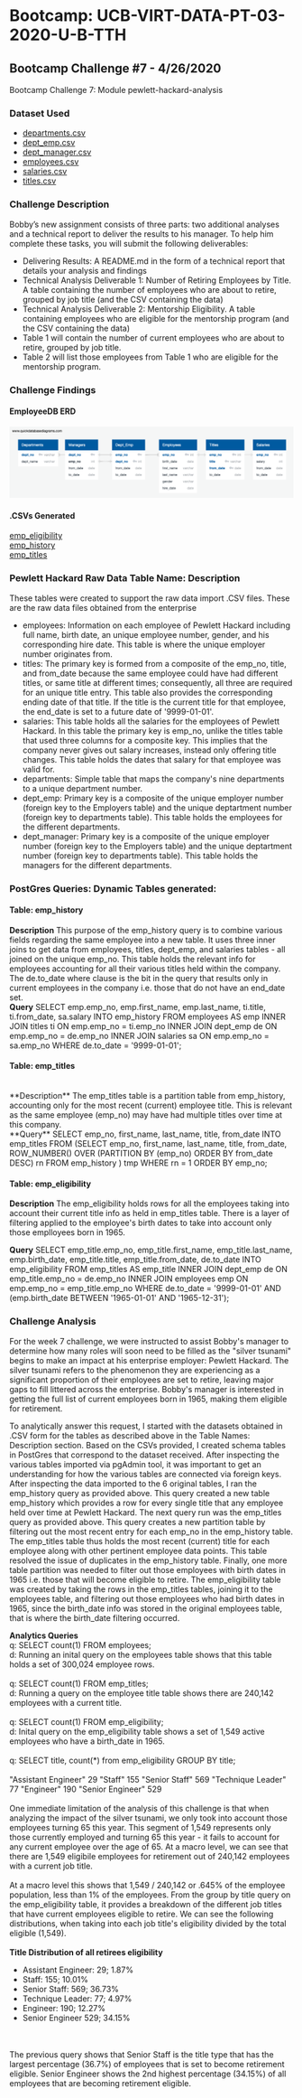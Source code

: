 # Bootcamp: UCB-VIRT-DATA-PT-03-2020-U-B-TTH
## Bootcamp Challenge #7 - 4/26/2020
Bootcamp Challenge 7: Module pewlett-hackard-analysis

### Dataset Used
- [departments.csv](https://courses.bootcampspot.com/courses/140/files/35977)
- [dept_emp.csv](https://courses.bootcampspot.com/courses/140/files/35983)
- [dept_manager.csv](https://courses.bootcampspot.com/courses/140/files/35979)
- [employees.csv](https://courses.bootcampspot.com/courses/140/files/36133)
- [salaries.csv](https://courses.bootcampspot.com/courses/140/files/36560)
- [titles.csv](https://courses.bootcampspot.com/courses/140/files/36723)

### Challenge Description
Bobby’s new assignment consists of three parts: two additional analyses and a technical report to deliver the results to his manager. To help him complete these tasks, you will submit the following deliverables:

- Delivering Results: A README.md in the form of a technical report that details your analysis and findings
- Technical Analysis Deliverable 1: Number of Retiring Employees by Title. A table containing the number of employees who are about to retire, grouped by job title (and the CSV containing the data)
- Technical Analysis Deliverable 2: Mentorship Eligibility. A table containing employees who are eligible for the mentorship program (and the CSV containing the data)
- Table 1 will contain the number of current employees who are about to retire, grouped by job title.
- Table 2 will list those employees from Table 1 who are eligible for the mentorship program.

### Challenge Findings
#### EmployeeDB ERD
![EmployeeDB](./analysis/EmployeeDB.png)
#### .CSVs Generated
[emp_eligibility](./analysis/emp_eligibility.csv)
</br>
[emp_history](./analysis/emp_history.csv)
</br>
[emp_titles](./analysis/emp_titles.csv)
</br>

### Pewlett Hackard Raw Data Table Name: Description
These tables were created to support the raw data import .CSV files. These are the raw data files obtained from the enterprise 
- employees: Information on each employee of Pewlett Hackard including full name, birth date, an unique employee number, gender, and his corresponding hire date. This table is where the unique employer number originates from.
- titles: The primary key is formed from a composite of the emp_no, title, and from_date because the same employee could have had different titles, or same title at different times; consequently, all three are required for an unique title entry. This table also provides the corresponding ending date of that title. If the title is the current title for that employee, the end_date is set to a future date of '9999-01-01'.
- salaries: This table holds all the salaries for the employees of Pewlett Hackard. In this table the primary key is emp_no, unlike the titles table that used three columns for a composite key. This implies that the company never gives out salary increases, instead only offering title changes. This table holds the dates that salary for that employee was valid for.
- departments: Simple table that maps the company's nine departments to a unique department number.
- dept_emp: Primary key is a composite of the unique employer number (foreign key to the Employers table) and the unique deptartment number (foreign key to departments table). This table holds the employees for the different departments.
- dept_manager: Primary key is a composite of the unique employer number (foreign key to the Employers table) and the unique deptartment number (foreign key to departments table). This table holds the managers for the different departments.

### PostGres Queries: Dynamic Tables generated:
#### Table: emp_history
**Description**
This purpose of the emp_history query is to combine various fields regarding the same employee into a new table. It uses three inner joins to get data from employees, titles, dept_emp, and salaries tables - all joined on the unique emp_no. This table holds the relevant info for employees accounting for all their various titles held within the company. The de.to_date where clause is the bit in the query that results only in current employees in the company i.e. those that do not have an end_date set.
</br>
**Query**
SELECT 
	emp.emp_no,
	emp.first_name,
	emp.last_name,
	ti.title,
	ti.from_date,
	sa.salary
INTO emp_history
FROM employees AS emp
INNER JOIN titles ti ON emp.emp_no = ti.emp_no
INNER JOIN dept_emp de ON emp.emp_no = de.emp_no
INNER JOIN salaries sa ON emp.emp_no = sa.emp_no
WHERE de.to_date = '9999-01-01';
</br>
#### Table: emp_titles
</br>
**Description**
The emp_titles table is a partition table from emp_history, accounting only for the most recent (current) employee title. This is relevant as the same employee (emp_no) may have had multiple titles over time at this company.

</br>
**Query**
SELECT emp_no,
 first_name,
 last_name,
 title,
 from_date
INTO emp_titles
FROM
 (SELECT emp_no,
 first_name,
 last_name,
 title,
 from_date, ROW_NUMBER() OVER
 (PARTITION BY (emp_no)
 ORDER BY from_date DESC) rn
 FROM emp_history
 ) tmp WHERE rn = 1
ORDER BY emp_no;
</br>

#### Table: emp_eligibility
**Description**
The emp_eligibility holds rows for all the employees taking into account their current title info as held in emp_titles table. There is a layer of filtering applied to the employee's birth dates to take into account only those emplloyees born in 1965.
</br>

**Query**
SELECT 
	emp_title.emp_no,
	emp_title.first_name,
	emp_title.last_name,
	emp.birth_date,
	emp_title.title,
	emp_title.from_date,
	de.to_date
INTO emp_eligibility
FROM emp_titles AS emp_title
INNER JOIN dept_emp de ON emp_title.emp_no = de.emp_no
INNER JOIN employees emp ON emp.emp_no = emp_title.emp_no
WHERE de.to_date = '9999-01-01' AND (emp.birth_date BETWEEN '1965-01-01' AND '1965-12-31');
</br>

### Challenge Analysis
For the week 7 challenge, we were instructed to assist Bobby's manager to determine how many roles will soon need to be filled as the "silver tsunami" begins to make an impact at his enterprise employer: Pewlett Hackard. The silver tsunami refers to the phenomenon they are experiencing as a significant proportion of their employees are set to retire, leaving major gaps to fill littered across the enterprise. Bobby's manager is interested in getting the full list of current employees born in 1965, making them eligible for retirement. 

To analytically answer this request, I started with the datasets obtained in .CSV form for the tables as described above in the Table Names: Description section. Based on the CSVs provided, I created schema tables in PostGres that correspond to the dataset received. After inspecting the various tables imported via pgAdmin tool, it was important to get an understanding for how the various tables are connected via foreign keys. After inspecting the data imported to the 6 original tables, I ran the emp_history query as provided above. This query created a new table emp_history which provides a row for every single title that any employee held over time at Pewlett Hackard. The next query run was the emp_titles query as provided above. This query creates a new partition table by filtering out the most recent entry for each emp_no in the emp_history table. The emp_titles table thus holds the most recent (current) title for each employee along with other pertinent employee data points. This table resolved the issue of duplicates in the emp_history table. Finally, one more table partition was needed to filter out those employees with birth dates in 1965 i.e. those that will become eligible to retire. The emp_eligibility table was created by taking the rows in the emp_titles tables, joining it to the employees table, and filtering out those employees who had birth dates in 1965, since the birth_date info was stored in the original employees table, that is where the birth_date filtering occurred. 

**Analytics Queries**
<br/>
q: SELECT count(1) FROM employees;
<br/>
d: Running an inital query on the employees table shows that this table holds a set of 300,024 employee rows.
<br/>
<br/>
q: SELECT count(1) FROM emp_titles;
<br/>
d: Running a query on the employee title table shows there are 240,142 employees with a current title.
<br/>
<br/>
q: SELECT count(1) FROM emp_eligibility;
<br/>
d: Inital query on the emp_eligibility table shows a set of 1,549 active employees who have a birth_date in 1965.
<br/>
<br/>
q: SELECT title, count(*) from emp_eligibility GROUP BY title;
<br/>
<br/>
"Assistant Engineer" 29
"Staff"	155
"Senior Staff"	569
"Technique Leader" 77
"Engineer" 190
"Senior Engineer" 529
<br/>
<br/>
One immediate limitation of the analysis of this challenge is that when analyzing the impact of the silver tsunami, we only took into account those employees turning 65 this year. This segment of 1,549 represents only those currently employed and turning 65 this year - it fails to account for any current employee over the age of 65. At a macro level, we can see that there are 1,549 eligibile employees for retirement out of 240,142 employees with a current job title. 
<br/>
<br/>
At a macro level this shows that 1,549 / 240,142 or .645% of the employee population, less than 1% of the employees. From the group by title query on the emp_eligibility table, it provides a breakdown of the different job titles that have current employees eligible to retire. We can see the following distributions, when taking into each job title's eligibility divided by the total eligible (1,549). 
<br/>
<br/>
**Title Distribution of all retirees eligibility**
- Assistant Engineer: 29; 1.87% 
- Staff: 155; 10.01%
- Senior Staff: 569; 36.73%
- Technique Leader: 77; 4.97%
- Engineer: 190; 12.27%
- Senior Engineer 529; 34.15%
<br/>
<br/>
The previous query shows that Senior Staff is the title type that has the largest percentage (36.7%) of employees that is set to become retirement eligible. Senior Engineer shows the 2nd highest percentage (34.15%) of all employees that are becoming retirement eligible.
